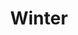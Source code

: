 ---
title: "Winter"
slug : "winter"
description: ""
type: intern
members:
    - name : "Freya De Corte"
      major: Crossmedia-ontwerp
      minor: "Photo Design"
      academic-year: 2de jaar
thumbnail:
    url: "thumb_400x400.png"
    alt: ""
    height: 1
    width: 1
    text-color: "172d51"
    background-color: "172d51"
media:
    - url : "detail1_DeCorteFreya.png"
      type: image
      text: "Beschrijving van deze afbeelding die onder de afbeelding verschijnt."
created: 20/01/2017
order: 18
---
